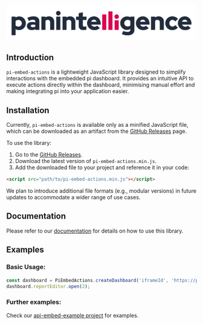 ![Logo Image](./static/logo.png)

## Introduction

`pi-embed-actions` is a lightweight JavaScript library designed to simplify interactions with the embedded pi dashboard.
It provides an intuitive API to execute actions directly within the dashboard, minimising manual effort and making integrating pi into your application easier.

## Installation

Currently, `pi-embed-actions` is available only as a minified JavaScript file, which can be downloaded as an artifact from the [GitHub Releases](https://github.com/Panintelligence/pi-embed-actions/releases) page.

To use the library:

1. Go to the [GitHub Releases](https://github.com/Panintelligence/pi-embed-actions/releases).
2. Download the latest version of `pi-embed-actions.min.js`.
3. Add the downloaded file to your project and reference it in your code:

```html
<script src="path/to/pi-embed-actions.min.js"></script>
```

We plan to introduce additional file formats (e.g., modular versions) in future updates to accommodate a wider range of use cases.

## Documentation

Please refer to our [documentation](https://panintelligence.github.io/pi-embed-actions/) for details on how to use this library.

## Examples

### Basic Usage:
```javascript
const dashboard = PiEmbedActions.createDashboard('iframeId', 'https://pi-dev.uk:8224/pi?lang=en_GB&editorDisplayMode=CONTENT');
dashboard.reportEditor.open(2);
```

### Further examples:

Check our [api-embed-example project](https://github.com/Panintelligence/api-embed-example/tree/main/static_examples) for examples.

